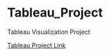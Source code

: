 # Tableau_Project
Tableau Visualization Project

[Tableau Project Link]('https://public.tableau.com/app/profile/pranit.hatwar/viz/KingCountyHouseSales_17014541777470/KingCountyHouseSales')
